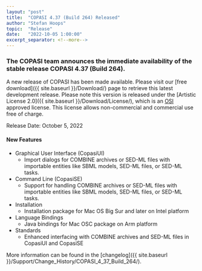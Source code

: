 ```yaml
--- 
layout: "post" 
title:  "COPASI 4.37 (Build 264) Released" 
author: "Stefan Hoops" 
topic:  "Release" 
date:   "2022-10-05 1:00:00" 
excerpt_separator: <!--more--> 
--- 
```

 
### The COPASI team announces the immediate availability of the stable release COPASI 4.37 (Build 264).
 
A new release of COPASI has been made available. Please visit our [free download]({{ site.baseurl }}/Download/) page to retrieve this latest development release. Please note this version is released under the [Artistic License 2.0]({{ site.baseurl }}/Download/License/), which is an [OSI](http://www.opensource.org/) approved license. This license allows non-commercial and commercial use free of charge. 
 
Release Date: October 5, 2022 

#### New Features
* Graphical User Interface (CopasiUI)
  * Import dialogs for COMBINE archives or SED-ML files with importable entities like SBML models, SED-ML files, or SED-ML tasks.
* Command Line (CopasiSE) 
  * Support for handling COMBINE archives or SED-ML files with importable entities like SBML models, SED-ML files, or SED-ML tasks.
* Installation
  * Installation package for Mac OS Big Sur and later on Intel platform
* Language Bindings
  * Java bindings for Mac OSC package on Arm platform 
* Standards
  * Enhanced interfacing with COMBINE archives and SED-ML files in CopasiUI and CopasiSE

More information can be found in the 
[changelog]({{ site.baseurl }}/Support/Change_History/COPASI_4_37_Build_264/). 
